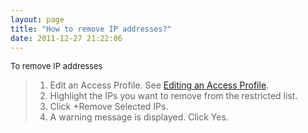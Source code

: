 ```yaml
---
layout: page
title: "How to remove IP addresses?"
date: 2011-12-27 21:22:06
---
```


<p class="mce-procedure">
  <span style="font-size: small;">To remove IP addresses</span>
</p>

> 1.  Edit an Access Profile. See <a href="http://knowledge.kaltura.com/faq/how-create-access-profile#edit_access_profile" target="_blank">Editing an Access Profile</a>.
> 2.  Highlight the IPs you want to remove from the restricted list.
> 3.  Click +Remove Selected IPs.
> 4.  A warning message is displayed. Click Yes.